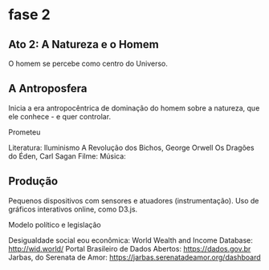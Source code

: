 # fase 2

## Ato 2: A Natureza e o Homem

O homem se percebe como centro do Universo.

## A Antroposfera

Inicia a era antropocêntrica de dominação do homem sobre a natureza, que ele conhece - e quer controlar.

Prometeu

Literatura: Iluminismo A Revolução dos Bichos, George Orwell Os Dragões do Éden, Carl Sagan Filme: Música:

## Produção

Pequenos dispositivos com sensores e atuadores (instrumentação). Uso de gráficos interativos online, como D3.js.

Modelo político e legislação

Desigualdade social eou econômica: World Wealth and Income Database: http://wid.world/ Portal Brasileiro de Dados Abertos: https://dados.gov.br Jarbas, do Serenata de Amor: https://jarbas.serenatadeamor.org/dashboard
